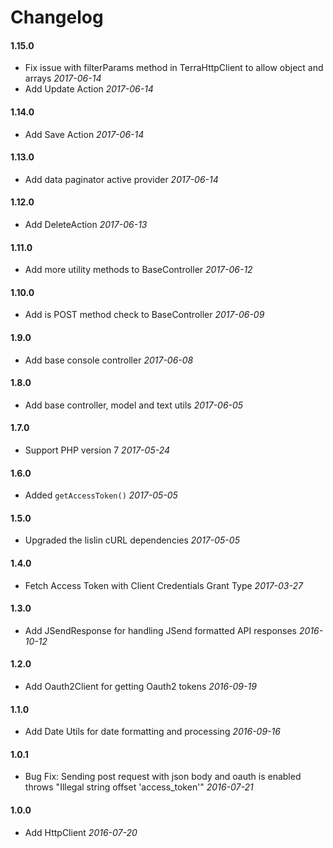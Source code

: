 # Changelog

#### 1.15.0

* Fix issue with filterParams method in TerraHttpClient to allow object and arrays *2017-06-14*
* Add Update Action *2017-06-14*


#### 1.14.0

* Add Save Action *2017-06-14*


#### 1.13.0

* Add data paginator active provider *2017-06-14*

#### 1.12.0

* Add DeleteAction *2017-06-13*


#### 1.11.0

* Add more utility methods to BaseController *2017-06-12*

#### 1.10.0

* Add is POST method check to BaseController *2017-06-09*


#### 1.9.0

* Add base console controller *2017-06-08*

#### 1.8.0

* Add base controller, model and text utils *2017-06-05*

#### 1.7.0

* Support PHP version 7 *2017-05-24*

#### 1.6.0

* Added `getAccessToken()` *2017-05-05*

#### 1.5.0

* Upgraded the lislin cURL dependencies *2017-05-05*

#### 1.4.0

* Fetch Access Token with Client Credentials Grant Type *2017-03-27*


#### 1.3.0

* Add JSendResponse for handling JSend formatted API responses *2016-10-12*


#### 1.2.0

* Add Oauth2Client for getting Oauth2 tokens *2016-09-19*


#### 1.1.0
* Add Date Utils for date formatting and processing *2016-09-16*

#### 1.0.1

* Bug Fix: Sending post request with json body and oauth is enabled throws "Illegal string offset 'access_token'" *2016-07-21*

#### 1.0.0

* Add HttpClient *2016-07-20*